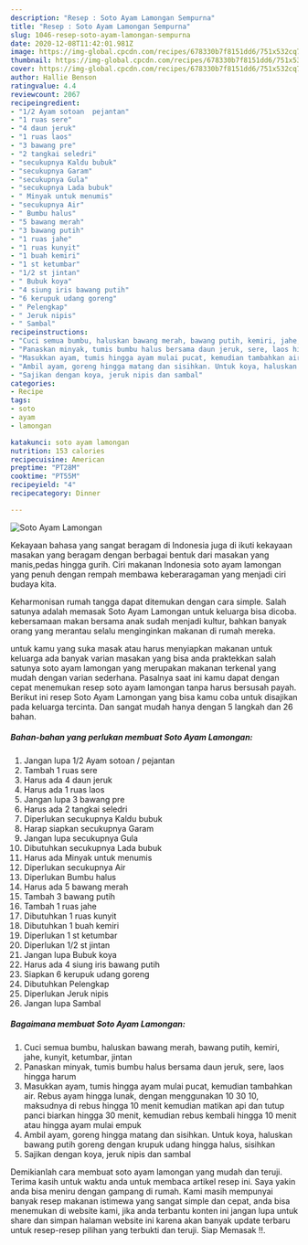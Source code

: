 ```yaml
---
description: "Resep : Soto Ayam Lamongan Sempurna"
title: "Resep : Soto Ayam Lamongan Sempurna"
slug: 1046-resep-soto-ayam-lamongan-sempurna
date: 2020-12-08T11:42:01.981Z
image: https://img-global.cpcdn.com/recipes/678330b7f8151dd6/751x532cq70/soto-ayam-lamongan-foto-resep-utama.jpg
thumbnail: https://img-global.cpcdn.com/recipes/678330b7f8151dd6/751x532cq70/soto-ayam-lamongan-foto-resep-utama.jpg
cover: https://img-global.cpcdn.com/recipes/678330b7f8151dd6/751x532cq70/soto-ayam-lamongan-foto-resep-utama.jpg
author: Hallie Benson
ratingvalue: 4.4
reviewcount: 2067
recipeingredient:
- "1/2 Ayam sotoan  pejantan"
- "1 ruas sere"
- "4 daun jeruk"
- "1 ruas laos"
- "3 bawang pre"
- "2 tangkai seledri"
- "secukupnya Kaldu bubuk"
- "secukupnya Garam"
- "secukupnya Gula"
- "secukupnya Lada bubuk"
- " Minyak untuk menumis"
- "secukupnya Air"
- " Bumbu halus"
- "5 bawang merah"
- "3 bawang putih"
- "1 ruas jahe"
- "1 ruas kunyit"
- "1 buah kemiri"
- "1 st ketumbar"
- "1/2 st jintan"
- " Bubuk koya"
- "4 siung iris bawang putih"
- "6 kerupuk udang goreng"
- " Pelengkap"
- " Jeruk nipis"
- " Sambal"
recipeinstructions:
- "Cuci semua bumbu, haluskan bawang merah, bawang putih, kemiri, jahe, kunyit, ketumbar, jintan"
- "Panaskan minyak, tumis bumbu halus bersama daun jeruk, sere, laos hingga harum"
- "Masukkan ayam, tumis hingga ayam mulai pucat, kemudian tambahkan air. Rebus ayam hingga lunak, dengan menggunakan 10 30 10, maksudnya di rebus hingga 10 menit kemudian matikan api dan tutup panci biarkan hingga 30 menit, kemudian rebus kembali hingga 10 menit atau hingga ayam mulai empuk"
- "Ambil ayam, goreng hingga matang dan sisihkan. Untuk koya, haluskan bawang putih goreng dengan krupuk udang hingga halus, sisihkan"
- "Sajikan dengan koya, jeruk nipis dan sambal"
categories:
- Recipe
tags:
- soto
- ayam
- lamongan

katakunci: soto ayam lamongan 
nutrition: 153 calories
recipecuisine: American
preptime: "PT28M"
cooktime: "PT55M"
recipeyield: "4"
recipecategory: Dinner

---
```



![Soto Ayam Lamongan](https://img-global.cpcdn.com/recipes/678330b7f8151dd6/751x532cq70/soto-ayam-lamongan-foto-resep-utama.jpg)

Kekayaan bahasa yang sangat beragam di Indonesia juga di ikuti kekayaan masakan yang beragam dengan berbagai bentuk dari masakan yang manis,pedas hingga gurih. Ciri makanan Indonesia soto ayam lamongan yang penuh dengan rempah membawa keberaragaman yang menjadi ciri budaya kita.


Keharmonisan rumah tangga dapat ditemukan dengan cara simple. Salah satunya adalah memasak Soto Ayam Lamongan untuk keluarga bisa dicoba. kebersamaan makan bersama anak sudah menjadi kultur, bahkan banyak orang yang merantau selalu menginginkan makanan di rumah mereka.



untuk kamu yang suka masak atau harus menyiapkan makanan untuk keluarga ada banyak varian masakan yang bisa anda praktekkan salah satunya soto ayam lamongan yang merupakan makanan terkenal yang mudah dengan varian sederhana. Pasalnya saat ini kamu dapat dengan cepat menemukan resep soto ayam lamongan tanpa harus bersusah payah.
Berikut ini resep Soto Ayam Lamongan yang bisa kamu coba untuk disajikan pada keluarga tercinta. Dan sangat mudah hanya dengan 5 langkah dan 26 bahan.


<!--inarticleads1-->

##### Bahan-bahan yang perlukan membuat Soto Ayam Lamongan:

1. Jangan lupa 1/2 Ayam sotoan / pejantan
1. Tambah 1 ruas sere
1. Harus ada 4 daun jeruk
1. Harus ada 1 ruas laos
1. Jangan lupa 3 bawang pre
1. Harus ada 2 tangkai seledri
1. Diperlukan secukupnya Kaldu bubuk
1. Harap siapkan secukupnya Garam
1. Jangan lupa secukupnya Gula
1. Dibutuhkan secukupnya Lada bubuk
1. Harus ada  Minyak untuk menumis
1. Diperlukan secukupnya Air
1. Diperlukan  Bumbu halus
1. Harus ada 5 bawang merah
1. Tambah 3 bawang putih
1. Tambah 1 ruas jahe
1. Dibutuhkan 1 ruas kunyit
1. Dibutuhkan 1 buah kemiri
1. Diperlukan 1 st ketumbar
1. Diperlukan 1/2 st jintan
1. Jangan lupa  Bubuk koya
1. Harus ada 4 siung iris bawang putih
1. Siapkan 6 kerupuk udang goreng
1. Dibutuhkan  Pelengkap
1. Diperlukan  Jeruk nipis
1. Jangan lupa  Sambal




<!--inarticleads2-->

##### Bagaimana membuat  Soto Ayam Lamongan:

1. Cuci semua bumbu, haluskan bawang merah, bawang putih, kemiri, jahe, kunyit, ketumbar, jintan
1. Panaskan minyak, tumis bumbu halus bersama daun jeruk, sere, laos hingga harum
1. Masukkan ayam, tumis hingga ayam mulai pucat, kemudian tambahkan air. Rebus ayam hingga lunak, dengan menggunakan 10 30 10, maksudnya di rebus hingga 10 menit kemudian matikan api dan tutup panci biarkan hingga 30 menit, kemudian rebus kembali hingga 10 menit atau hingga ayam mulai empuk
1. Ambil ayam, goreng hingga matang dan sisihkan. Untuk koya, haluskan bawang putih goreng dengan krupuk udang hingga halus, sisihkan
1. Sajikan dengan koya, jeruk nipis dan sambal




Demikianlah cara membuat soto ayam lamongan yang mudah dan teruji. Terima kasih untuk waktu anda untuk membaca artikel resep ini. Saya yakin anda bisa meniru dengan gampang di rumah. Kami masih mempunyai banyak resep makanan istimewa yang sangat simple dan cepat, anda bisa menemukan di website kami, jika anda terbantu konten ini jangan lupa untuk share dan simpan halaman website ini karena akan banyak update terbaru untuk resep-resep pilihan yang terbukti dan teruji. Siap Memasak !!. 
